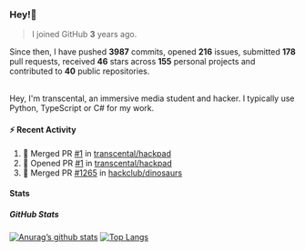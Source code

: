 ### Hey!👋
<!-- [![Banner](banner.png)](https://dillonb07.is-a.dev) -->


> I joined GitHub **3** years ago.

Since then, I have pushed **3987** commits, opened **216** issues, submitted **178** pull requests, received **46** stars across **155** personal projects and contributed to **40** public repositories.

<br>
Hey, I'm transcental, an immersive media student and hacker. I typically use Python, TypeScript or C# for my work.

<br>

#### :zap: Recent Activity

<!--START_SECTION:activity-->
1. 🎉 Merged PR [#1](https://github.com/transcental/hackpad/pull/1) in [transcental/hackpad](https://github.com/transcental/hackpad)
2. 💪 Opened PR [#1](https://github.com/transcental/hackpad/pull/1) in [transcental/hackpad](https://github.com/transcental/hackpad)
3. 🎉 Merged PR [#1265](https://github.com/hackclub/dinosaurs/pull/1265) in [hackclub/dinosaurs](https://github.com/hackclub/dinosaurs)
<!--END_SECTION:activity-->

#### Stats

##### GitHub Stats
[![Anurag’s github stats](https://github-readme-stats.vercel.app/api?username=transcental&show_icons=true&theme=radical)](https://github.com/transcental)
[![Top Langs](https://github-readme-stats.vercel.app/api/top-langs/?username=transcental&layout=compact&theme=radical)](https://github.com/transcental)
